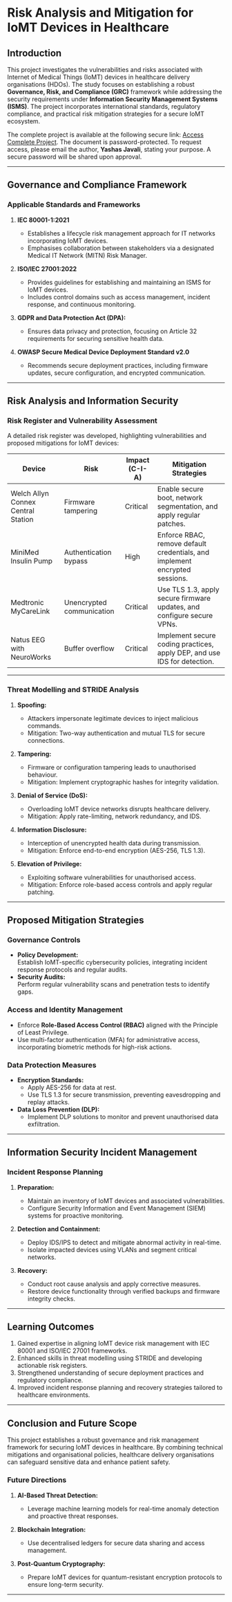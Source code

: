 # **Risk Analysis and Mitigation for IoMT Devices in Healthcare**

## **Introduction**

This project investigates the vulnerabilities and risks associated with Internet of Medical Things (IoMT) devices in healthcare delivery organisations (HDOs). The study focuses on establishing a robust **Governance, Risk, and Compliance (GRC)** framework while addressing the security requirements under **Information Security Management Systems (ISMS)**. The project incorporates international standards, regulatory compliance, and practical risk mitigation strategies for a secure IoMT ecosystem.

The complete project is available at the following secure link: [Access Complete Project](https://drive.proton.me/urls/KWTEHB22NC#7DxwFHp3l5GE). The document is password-protected. To request access, please email the author, **Yashas Javali**, stating your purpose. A secure password will be shared upon approval.

---

## **Governance and Compliance Framework**

### **Applicable Standards and Frameworks**
1. **IEC 80001-1:2021**  
   - Establishes a lifecycle risk management approach for IT networks incorporating IoMT devices.
   - Emphasises collaboration between stakeholders via a designated Medical IT Network (MITN) Risk Manager.

2. **ISO/IEC 27001:2022**  
   - Provides guidelines for establishing and maintaining an ISMS for IoMT devices.
   - Includes control domains such as access management, incident response, and continuous monitoring.

3. **GDPR and Data Protection Act (DPA):**  
   - Ensures data privacy and protection, focusing on Article 32 requirements for securing sensitive health data.

4. **OWASP Secure Medical Device Deployment Standard v2.0**  
   - Recommends secure deployment practices, including firmware updates, secure configuration, and encrypted communication.

---

## **Risk Analysis and Information Security**

### **Risk Register and Vulnerability Assessment**
A detailed risk register was developed, highlighting vulnerabilities and proposed mitigations for IoMT devices:

| **Device**                          | **Risk**                       | **Impact (C-I-A)**        | **Mitigation Strategies**                                                  |
|-------------------------------------|--------------------------------|---------------------------|-----------------------------------------------------------------------------|
| Welch Allyn Connex Central Station | Firmware tampering             | Critical                  | Enable secure boot, network segmentation, and apply regular patches.       |
| MiniMed Insulin Pump                | Authentication bypass          | High                      | Enforce RBAC, remove default credentials, and implement encrypted sessions.|
| Medtronic MyCareLink                | Unencrypted communication      | Critical                  | Use TLS 1.3, apply secure firmware updates, and configure secure VPNs.     |
| Natus EEG with NeuroWorks           | Buffer overflow                | Critical                  | Implement secure coding practices, apply DEP, and use IDS for detection.   |

---

### **Threat Modelling and STRIDE Analysis**
1. **Spoofing:**  
   - Attackers impersonate legitimate devices to inject malicious commands.
   - Mitigation: Two-way authentication and mutual TLS for secure connections.
   
2. **Tampering:**  
   - Firmware or configuration tampering leads to unauthorised behaviour.  
   - Mitigation: Implement cryptographic hashes for integrity validation.

3. **Denial of Service (DoS):**  
   - Overloading IoMT device networks disrupts healthcare delivery.  
   - Mitigation: Apply rate-limiting, network redundancy, and IDS.

4. **Information Disclosure:**  
   - Interception of unencrypted health data during transmission.  
   - Mitigation: Enforce end-to-end encryption (AES-256, TLS 1.3).

5. **Elevation of Privilege:**  
   - Exploiting software vulnerabilities for unauthorised access.  
   - Mitigation: Enforce role-based access controls and apply regular patching.

---

## **Proposed Mitigation Strategies**

### **Governance Controls**
- **Policy Development:**  
  Establish IoMT-specific cybersecurity policies, integrating incident response protocols and regular audits.
- **Security Audits:**  
  Perform regular vulnerability scans and penetration tests to identify gaps.

### **Access and Identity Management**
- Enforce **Role-Based Access Control (RBAC)** aligned with the Principle of Least Privilege.
- Use multi-factor authentication (MFA) for administrative access, incorporating biometric methods for high-risk actions.

### **Data Protection Measures**
- **Encryption Standards:**  
  - Apply AES-256 for data at rest.
  - Use TLS 1.3 for secure transmission, preventing eavesdropping and replay attacks.
- **Data Loss Prevention (DLP):**  
  - Implement DLP solutions to monitor and prevent unauthorised data exfiltration.

---

## **Information Security Incident Management**

### **Incident Response Planning**
1. **Preparation:**  
   - Maintain an inventory of IoMT devices and associated vulnerabilities.  
   - Configure Security Information and Event Management (SIEM) systems for proactive monitoring.

2. **Detection and Containment:**  
   - Deploy IDS/IPS to detect and mitigate abnormal activity in real-time.  
   - Isolate impacted devices using VLANs and segment critical networks.

3. **Recovery:**  
   - Conduct root cause analysis and apply corrective measures.  
   - Restore device functionality through verified backups and firmware integrity checks.

---

## **Learning Outcomes**

1. Gained expertise in aligning IoMT device risk management with IEC 80001 and ISO/IEC 27001 frameworks.
2. Enhanced skills in threat modelling using STRIDE and developing actionable risk registers.
3. Strengthened understanding of secure deployment practices and regulatory compliance.
4. Improved incident response planning and recovery strategies tailored to healthcare environments.

---

## **Conclusion and Future Scope**

This project establishes a robust governance and risk management framework for securing IoMT devices in healthcare. By combining technical mitigations and organisational policies, healthcare delivery organisations can safeguard sensitive data and enhance patient safety.

### **Future Directions**
1. **AI-Based Threat Detection:**  
   - Leverage machine learning models for real-time anomaly detection and proactive threat responses.

2. **Blockchain Integration:**  
   - Use decentralised ledgers for secure data sharing and access management.

3. **Post-Quantum Cryptography:**  
   - Prepare IoMT devices for quantum-resistant encryption protocols to ensure long-term security.

---

